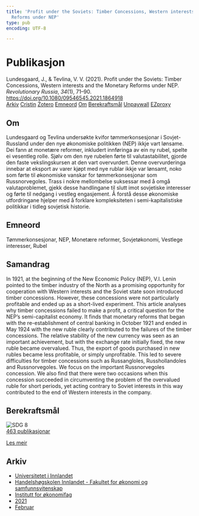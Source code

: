 ```yaml
---
title: 'Profit under the Soviets: Timber Concessions, Western interests and the Monetary
  Reforms under NEP'
type: pub
encoding: UTF-8

---
```

<h1>Publikasjon</h1>
<article id="csl-bib-container-ESHC7CWJ" class="csl-bib-container">
  <div class="csl-bib-body"> <div class="csl-entry">Lundesgaard, J., &#38; Tevlina, V. V. (2021). Profit under the Soviets: Timber Concessions, Western interests and the Monetary Reforms under NEP. <i>Revolutionary Russia</i>, <i>34</i>(1), 71–90. <a href="https://doi.org/10.1080/09546545.2021.1864918">https://doi.org/10.1080/09546545.2021.1864918</a></div> </div>
  <div class="csl-bib-buttons">
    <a href="#taxonomy-article-ESHC7CWJ" alt="archive" class="csl-bib-button">Arkiv</a>
    <a href="https://app.cristin.no/results/show.jsf?id=1890543" alt="Cristin" class="csl-bib-button">Cristin</a>
    <a href="http://zotero.org/groups/5881554/items/ESHC7CWJ" alt="Zotero" class="csl-bib-button">Zotero</a>
    <a href="#keywords-article-ESHC7CWJ" alt="keywords" class="csl-bib-button">Emneord</a>
    <a href="#about-article-ESHC7CWJ" alt="about_pub" class="csl-bib-button">Om</a>
    <a href="#sdg-article-ESHC7CWJ" alt="sdg" class="csl-bib-button">Berekraftsmål</a>
    <a href="https://www.tandfonline.com/doi/pdf/10.1080/09546545.2021.1864918?needAccess=true" alt="Unpaywall" class="csl-bib-button">Unpaywall</a>
    <a href="https://www.tandfonline.com/doi/pdf/10.1080/09546545.2021.1864918?needAccess=true" alt="EZproxy" class="csl-bib-button">EZproxy</a>
  </div>
  <div id="csl-bib-meta-container-ESHC7CWJ"></div>
</article>
<div id="csl-bib-meta-ESHC7CWJ" class="csl-bib-meta">
  <article id="about-article-ESHC7CWJ" class="about_pub-article">
    <h1>Om</h1>
    Lundesgaard og Tevlina undersøkte kvifor tømmerkonsesjonar i Sovjet-Russland under den nye økonomiske politikken (NEP) ikkje vart lønsame. Dei fann at monetære reformer, inkludert innføringa av ein ny rubel, spelte ei vesentleg rolle. Sjølv om den nye rubelen førte til valutastabilitet, gjorde den faste vekslingskursen at den vart overvurdert. Denne overvurderinga innebar at eksport av varer kjøpt med nye rublar ikkje var lønsamt, noko som førte til økonomiske vanskar for tømmerkonsesjonar som Russnorvegoles. Trass i nokre mellombelse suksessar med å omgå valutaproblemet, gjekk desse handlingane til slutt imot sovjetiske interesser og førte til nedgang i vestleg engasjement. Å forstå desse økonomiske utfordringane hjelper med å forklare kompleksiteten i semi-kapitalistiske politikkar i tidleg sovjetisk historie.
  </article>
  <article id="keywords-article-ESHC7CWJ" class="keywords-article">
    <h1>Emneord</h1>
    Tømmerkonsesjonar, NEP, Monetære reformer, Sovjetøkonomi, Vestlege interesser, Rubel
  </article>
  <article id="abstract-article-ESHC7CWJ" class="abstract-article">
    <h1>Samandrag</h1>
    In 1921, at the beginning of the New Economic Policy (NEP), V.I. Lenin pointed to the timber industry of the North as a promising opportunity for cooperation with Western interests and the Soviet state soon introduced timber concessions. However, these concessions were not particularly profitable and ended up as a short-lived experiment. This article analyses why timber concessions failed to make a profit, a critical question for the NEP’s semi-capitalist economy. It finds that monetary reforms that began with the re-establishment of central banking in October 1921 and ended in May 1924 with the new ruble clearly contributed to the failures of the timber concessions. The relative stability of the new currency was seen as an important achievement, but with the exchange rate initially fixed, the new ruble became overvalued. Thus, the export of goods purchased in new rubles became less profitable, or simply unprofitable. This led to severe difficulties for timber concessions such as Russangloles, Russhollandoles and Russnorvegoles. We focus on the important Russnorvegoles concession. We also find that there were two occasions when this concession succeeded in circumventing the problem of the overvalued ruble for short periods, yet acting contrary to Soviet interests in this way contributed to the end of Western interests in the company.
  </article>
  <article id="sdg-article-ESHC7CWJ" class="sdg-article">
    <h1>Berekraftsmål</h1>
    <div class="sdg-container"><div id="sdg8" class="sdg">
        <img src="{{< params subfolder >}}images/sdg/sdg08_nn.png" class="image" alt="SDG 8">
        <div class="sdg-overlay">
          <a href="{{< params subfolder >}}nn/archive/?sdg=8#archive" class="sdg-publication-count"><span>463</span> publikasjonar</a>
          <p><a href="https://fn.no/om-fn/fns-baerekraftsmaal/anstendig-arbeid-og-oekonomisk-vekst?lang=nno-NO" class="sdg-read-more">Les meir</a></p>
        </div>
      </div></div>
  </article>
  <article id="taxonomy-article-ESHC7CWJ" class="taxonomy-article">
    <h1>Arkiv</h1>
    <ul>
      <li><a href="{{< params subfolder >}}nn/archive/?key=3DCRN523">Universitetet i Innlandet</a></li>
      <li><a href="{{< params subfolder >}}nn/archive/?key=DU8Q9LN9">Handelshøgskolen Innlandet - Fakultet for økonomi og samfunnsvitenskap</a></li>
      <li><a href="{{< params subfolder >}}nn/archive/?key=3IQA89I8">Institutt for økonomifag</a></li>
      <li><a href="{{< params subfolder >}}nn/archive/?key=39DV3H9E">2021</a></li>
      <li><a href="{{< params subfolder >}}nn/archive/?key=EN86VFDW">Februar</a></li>
    </ul>
  </article>
</div>
